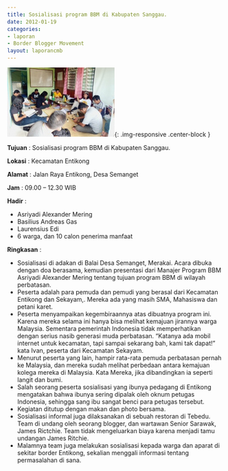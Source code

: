 ```yaml
---
title: Sosialisasi program BBM di Kabupaten Sanggau.
date: 2012-01-19
categories:
- laporan
- Border Blogger Movement
layout: laporancmb
---
```


![250px-JANUARI_19_2012_SOSIALISASI_BBM_DI_SANGGAU.jpg](/_uploads/250px-JANUARI_19_2012_SOSIALISASI_BBM_DI_SANGGAU.jpg){: .img-responsive .center-block }

**Tujuan** :  Sosialisasi program BBM di Kabupaten Sanggau. 

**Lokasi** :  Kecamatan Entikong 

**Alamat** :  Jalan Raya Entikong, Desa Semanget 

**Jam** :  09.00 – 12.30 WIB 

**Hadir** :
* Asriyadi Alexander Mering
* Basilius Andreas Gas
* Laurensius Edi
* 6 warga, dan 10 calon penerima manfaat

**Ringkasan** :
* Sosialisasi di adakan di Balai Desa Semanget, Merakai. Acara  dibuka dengan doa berasama, kemudian presentasi dari Manajer Program BBM  Asriyadi Alexander Mering tentang  tujuan program BBM di wilayah  perbatasan.
* Peserta adalah para pemuda dan pemudi yang berasal dari Kecamatan  Entikong dan Sekayam,. Mereka  ada yang masih SMA,  Mahasiswa dan petani  karet.
* Peserta menyampaikan kegembiraannya  atas dibuatnya program ini.  Karena mereka selama ini hanya  bisa melihat kemajuan  jirannya warga  Malaysia.  Sementara pemerintah Indonesia tidak  memperhatikan dengan  serius nasib generasi  muda perbatasan. “Katanya ada mobil internet  untuk kecamatan, tapi sampai sekarang bah, kami tak dapat!” kata Ivan,  peserta dari Kecamatan Sekayam.
* Menurut peserta yang lain, hampir rata-rata pemuda perbatasan  pernah ke Malaysia, dan mereka sudah melihat perbedaan antara kemajuan  kolega mereka di Malaysia. Kata Mereka, jika dibandingkan ia seperti  langit dan bumi.
* Salah seorang peserta sosialisasi yang ibunya pedagang di Entikong  mengatakan bahwa ibunya sering dipalak oleh oknum petugas  Indonesia,  sehingga sang ibu sangat benci para petugas tersebut.
* Kegiatan ditutup dengan makan dan photo bersama.
* Sosialisasi informal juga dilaksanakan   di sebuah restoran di  Tebedu. Team di undang oleh seorang  blogger,  dan wartawan Senior  Sarawak, James Rictchie. Team tidak mengeluarkan biaya  karena  menjadi  tamu undangan James Ritchie.
* Malamnya team juga melakukan sosialisasi  kepada warga dan aparat    di sekitar  border Entikong, sekalian menggali informasi tentang  permasalahan di sana.

